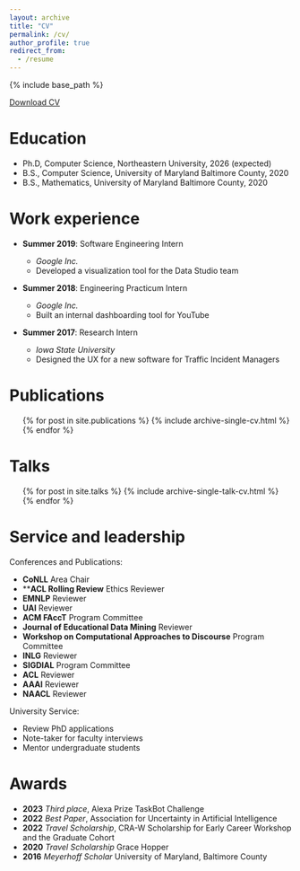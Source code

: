 ```yaml
---
layout: archive
title: "CV"
permalink: /cv/
author_profile: true
redirect_from:
  - /resume
---
```


{% include base_path %}

[Download CV](http://katherine-atwell.github.io/files/CV.pdf)

Education
======
* Ph.D, Computer Science, Northeastern University, 2026 (expected)
* B.S., Computer Science, University of Maryland Baltimore County, 2020
* B.S., Mathematics, University of Maryland Baltimore County, 2020

Work experience
======
* **Summer 2019**: Software Engineering Intern
  * *Google Inc.*
  * Developed a visualization tool for the Data Studio team

* **Summer 2018**: Engineering Practicum Intern
  * *Google Inc.*
  * Built an internal dashboarding tool for YouTube

* **Summer 2017**: Research Intern
  * *Iowa State University*
  * Designed the UX for a new software for Traffic Incident Managers 

Publications
======
  <ul>{% for post in site.publications %}
    {% include archive-single-cv.html %}
  {% endfor %}</ul>
  
Talks
======
  <ul>{% for post in site.talks %}
    {% include archive-single-talk-cv.html %}
  {% endfor %}</ul>
  
<!-- Teaching
======
  <ul>{% for post in site.teaching %}
    {% include archive-single-cv.html %}
  {% endfor %}</ul> -->
  
Service and leadership
======
Conferences and Publications:
* **CoNLL** Area Chair
* ****ACL Rolling Review** Ethics Reviewer
* **EMNLP** Reviewer 
* **UAI** Reviewer 
* **ACM FAccT** Program Committee 
* **Journal of Educational Data Mining** Reviewer 
* **Workshop on Computational Approaches to Discourse** Program Committee 
* **INLG** Reviewer 
* **SIGDIAL** Program Committee 
* **ACL** Reviewer 
* **AAAI** Reviewer 
* **NAACL** Reviewer 

University Service:
* Review PhD applications
* Note-taker for faculty interviews
* Mentor undergraduate students


Awards
======
* **2023** *Third place*, Alexa Prize TaskBot Challenge
* **2022** *Best Paper*, Association for Uncertainty in Artificial Intelligence
* **2022** *Travel Scholarship*, CRA-W Scholarship for Early Career Workshop and the Graduate Cohort 
* **2020** *Travel Scholarship* Grace Hopper
* **2016** *Meyerhoff Scholar* University of Maryland, Baltimore County
